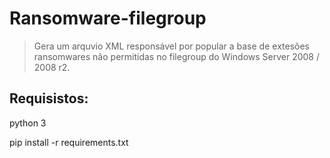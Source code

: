 # Ransomware-filegroup

> Gera um arquvio XML responsável por popular a base de extesões ransomwares não permitidas no filegroup do Windows Server 2008 / 2008 r2. 

## Requisistos:

  python 3
  
  pip install -r requirements.txt
